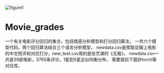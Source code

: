 
![figure1](https://github.com/FZKChange/Movie_grades/assets/78149508/2718fdb8-1b21-4f59-af49-06cf1fdd924c)

# Movie_grades
一个有关电影评分回归的集合，包括情感分析模型和打分回归算法，
一共六个模型代码，两个回归算法结合三个语言分析模型，
newdata.csv是爬取豆瓣上电影的中文短评和对应打分，new_test.csv用的是张艺谋的《无极》，
newdata.csv一共是39部电影，3765条评论，1星到5星近似均衡分布，
需要提前下载好torch等对应库。
